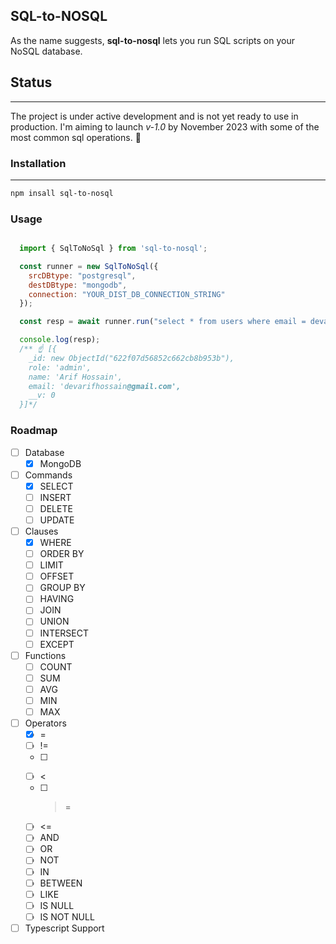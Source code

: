## SQL-to-NOSQL

As the name suggests, **sql-to-nosql** lets you run SQL scripts on your NoSQL database.

## Status

---

The project is under active development and is not yet ready to use in production. I'm aiming to launch _v-1.0_ by November 2023 with some of the most common sql operations. 🤞

### Installation

---

```bash
npm insall sql-to-nosql
```

### Usage
```js

  import { SqlToNoSql } from 'sql-to-nosql';

  const runner = new SqlToNoSql({
    srcDBtype: "postgresql",
    destDBtype: "mongodb",
    connection: "YOUR_DIST_DB_CONNECTION_STRING"
  });

  const resp = await runner.run("select * from users where email = devarifhossain@gmail.com");

  console.log(resp);   
  /** ☝️ [{
    _id: new ObjectId("622f07d56852c662cb8b953b"),
    role: 'admin',
    name: 'Arif Hossain',
    email: 'devarifhossain@gmail.com',
    __v: 0
  }]*/

```



### Roadmap

- [ ] Database
  - [x] MongoDB
- [ ] Commands
  - [x] SELECT
  - [ ] INSERT
  - [ ] DELETE
  - [ ] UPDATE
- [ ] Clauses
  - [x] WHERE
  - [ ] ORDER BY
  - [ ] LIMIT
  - [ ] OFFSET
  - [ ] GROUP BY
  - [ ] HAVING
  - [ ] JOIN
  - [ ] UNION
  - [ ] INTERSECT
  - [ ] EXCEPT
- [ ] Functions
  - [ ] COUNT
  - [ ] SUM
  - [ ] AVG
  - [ ] MIN
  - [ ] MAX
- [ ] Operators
  - [x] =
  - [ ] !=
  - [ ] >
  - [ ] <
  - [ ] > =
  - [ ] <=
  - [ ] AND
  - [ ] OR
  - [ ] NOT
  - [ ] IN
  - [ ] BETWEEN
  - [ ] LIKE
  - [ ] IS NULL
  - [ ] IS NOT NULL
- [ ] Typescript Support
